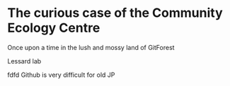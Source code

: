 # The curious case of the Community Ecology Centre

Once upon a time in the lush and mossy land of GitForest


Lessard lab

fdfd 
Github is very difficult for old JP